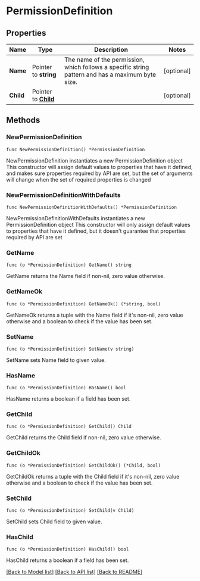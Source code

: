 # PermissionDefinition

## Properties

Name | Type | Description | Notes
------------ | ------------- | ------------- | -------------
**Name** | Pointer to **string** | The name of the permission, which follows a specific string pattern and has a maximum byte size. | [optional] 
**Child** | Pointer to [**Child**](Child.md) |  | [optional] 

## Methods

### NewPermissionDefinition

`func NewPermissionDefinition() *PermissionDefinition`

NewPermissionDefinition instantiates a new PermissionDefinition object
This constructor will assign default values to properties that have it defined,
and makes sure properties required by API are set, but the set of arguments
will change when the set of required properties is changed

### NewPermissionDefinitionWithDefaults

`func NewPermissionDefinitionWithDefaults() *PermissionDefinition`

NewPermissionDefinitionWithDefaults instantiates a new PermissionDefinition object
This constructor will only assign default values to properties that have it defined,
but it doesn't guarantee that properties required by API are set

### GetName

`func (o *PermissionDefinition) GetName() string`

GetName returns the Name field if non-nil, zero value otherwise.

### GetNameOk

`func (o *PermissionDefinition) GetNameOk() (*string, bool)`

GetNameOk returns a tuple with the Name field if it's non-nil, zero value otherwise
and a boolean to check if the value has been set.

### SetName

`func (o *PermissionDefinition) SetName(v string)`

SetName sets Name field to given value.

### HasName

`func (o *PermissionDefinition) HasName() bool`

HasName returns a boolean if a field has been set.

### GetChild

`func (o *PermissionDefinition) GetChild() Child`

GetChild returns the Child field if non-nil, zero value otherwise.

### GetChildOk

`func (o *PermissionDefinition) GetChildOk() (*Child, bool)`

GetChildOk returns a tuple with the Child field if it's non-nil, zero value otherwise
and a boolean to check if the value has been set.

### SetChild

`func (o *PermissionDefinition) SetChild(v Child)`

SetChild sets Child field to given value.

### HasChild

`func (o *PermissionDefinition) HasChild() bool`

HasChild returns a boolean if a field has been set.


[[Back to Model list]](../README.md#documentation-for-models) [[Back to API list]](../README.md#documentation-for-api-endpoints) [[Back to README]](../README.md)


